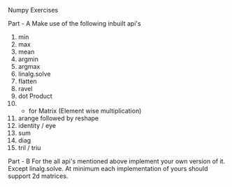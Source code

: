 Numpy Exercises

Part - A
Make use of the following inbuilt api's

   1) min
   2) max
   3) mean
   4) argmin
   5) argmax
   6) linalg.solve
   7) flatten
   8) ravel
   9) dot Product
   10) * for Matrix (Element wise multiplication)
   11) arange followed by reshape
   12) identity / eye
   13) sum
   14) diag
   15) tril / triu

Part - B
For the all api's mentioned above implement your own version of it. Except linalg.solve. At minimum each implementation of yours should support 2d matrices.
